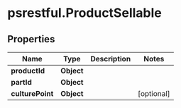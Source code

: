# psrestful.ProductSellable

## Properties
Name | Type | Description | Notes
------------ | ------------- | ------------- | -------------
**productId** | **Object** |  | 
**partId** | **Object** |  | 
**culturePoint** | **Object** |  | [optional] 

